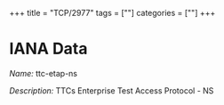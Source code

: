 +++
title = "TCP/2977"
tags = [""]
categories = [""]
+++

# IANA Data

_Name:_ ttc-etap-ns

_Description:_ TTCs Enterprise Test Access Protocol - NS

